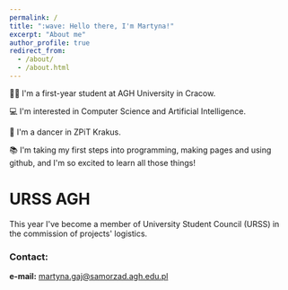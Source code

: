 ```yaml
---
permalink: /
title: ":wave: Hello there, I'm Martyna!"
excerpt: "About me"
author_profile: true
redirect_from: 
  - /about/
  - /about.html
---
```


👩‍🎓 I'm a first-year student at AGH University in Cracow.

💻 I'm interested in Computer Science and Artificial Intelligence.

💃 I'm a dancer in ZPiT Krakus.

📚 I'm taking my first steps into programming, making pages and using github, and I'm so excited to learn all those things!

URSS AGH
======
This year I've become a member of University Student Council (URSS) in the commission of projects' logistics.

### Contact:
**e-mail:** martyna.gaj@samorzad.agh.edu.pl



